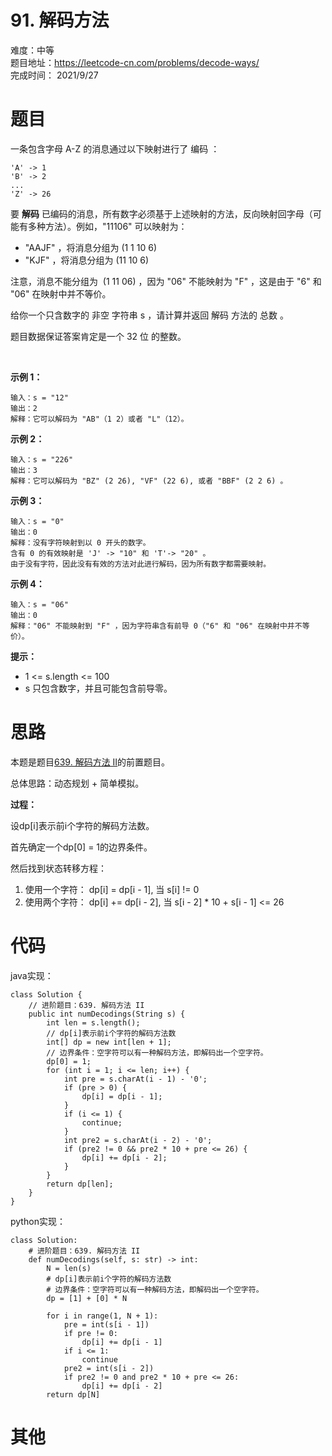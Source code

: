 # 91. 解码方法
难度：中等   
题目地址：https://leetcode-cn.com/problems/decode-ways/   
完成时间：  2021/9/27   
# 题目
一条包含字母 A-Z 的消息通过以下映射进行了 编码 ：
```
'A' -> 1
'B' -> 2
...
'Z' -> 26
```
要 **解码** 已编码的消息，所有数字必须基于上述映射的方法，反向映射回字母（可能有多种方法）。例如，"11106" 可以映射为：

+ "AAJF" ，将消息分组为 (1 1 10 6)
+ "KJF" ，将消息分组为 (11 10 6)   

注意，消息不能分组为  (1 11 06) ，因为 "06" 不能映射为 "F" ，这是由于 "6" 和 "06" 在映射中并不等价。

给你一个只含数字的 非空 字符串 s ，请计算并返回 解码 方法的 总数 。

题目数据保证答案肯定是一个 32 位 的整数。

 

**示例 1：**
```
输入：s = "12"
输出：2
解释：它可以解码为 "AB"（1 2）或者 "L"（12）。
```
**示例 2：**
```
输入：s = "226"
输出：3
解释：它可以解码为 "BZ" (2 26), "VF" (22 6), 或者 "BBF" (2 2 6) 。
```
**示例 3：**
```
输入：s = "0"
输出：0
解释：没有字符映射到以 0 开头的数字。
含有 0 的有效映射是 'J' -> "10" 和 'T'-> "20" 。
由于没有字符，因此没有有效的方法对此进行解码，因为所有数字都需要映射。
```
**示例 4：**
```
输入：s = "06"
输出：0
解释："06" 不能映射到 "F" ，因为字符串含有前导 0（"6" 和 "06" 在映射中并不等价）。
```

**提示：**

+ 1 <= s.length <= 100
+ s 只包含数字，并且可能包含前导零。


# 思路
本题是题目[639. 解码方法 II](https://leetcode-cn.com/problems/decode-ways-ii/)的前置题目。     
   
总体思路：动态规划 + 简单模拟。

**过程：** 

设dp[i]表示前i个字符的解码方法数。

首先确定一个dp[0] = 1的边界条件。

然后找到状态转移方程：    
1. 使用一个字符：   dp[i] = dp[i - 1],      当 s[i] != 0
2. 使用两个字符：   dp[i] += dp[i - 2],     当 s[i - 2] \* 10 + s[i - 1] <= 26 

# 代码
java实现：   
```
class Solution {
    // 进阶题目：639. 解码方法 II
    public int numDecodings(String s) {
        int len = s.length();
        // dp[i]表示前i个字符的解码方法数
        int[] dp = new int[len + 1];
        // 边界条件：空字符可以有一种解码方法，即解码出一个空字符。
        dp[0] = 1;
        for (int i = 1; i <= len; i++) {
            int pre = s.charAt(i - 1) - '0';
            if (pre > 0) {
                dp[i] = dp[i - 1];
            }
            if (i <= 1) {
                continue;
            }
            int pre2 = s.charAt(i - 2) - '0';
            if (pre2 != 0 && pre2 * 10 + pre <= 26) {
                dp[i] += dp[i - 2];
            }
        }
        return dp[len];
    }
}
```
python实现：   
```
class Solution:
    # 进阶题目：639. 解码方法 II
    def numDecodings(self, s: str) -> int:
        N = len(s)
        # dp[i]表示前i个字符的解码方法数
        # 边界条件：空字符可以有一种解码方法，即解码出一个空字符。
        dp = [1] + [0] * N

        for i in range(1, N + 1):
            pre = int(s[i - 1])
            if pre != 0:
                dp[i] += dp[i - 1]
            if i <= 1:
                continue
            pre2 = int(s[i - 2])
            if pre2 != 0 and pre2 * 10 + pre <= 26:
                dp[i] += dp[i - 2]
        return dp[N]
```
# 其他




